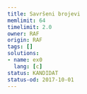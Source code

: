 ```yaml
---
title: Savršeni brojevi
memlimit: 64
timelimit: 2.0
owner: RAF
origin: RAF
tags: []
solutions:
- name: ex0
  lang: [c]
status: KANDIDAT
status-od: 2017-10-01
---
```

